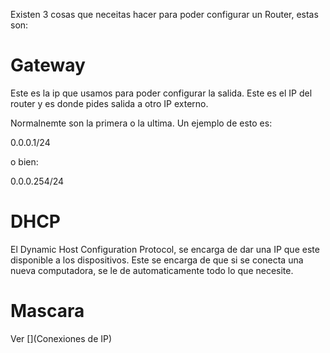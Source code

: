 Existen 3 cosas que neceitas hacer para poder configurar un Router, estas son:

# Gateway

Este es la ip que usamos para poder configurar la salida. Este es el IP del router y es donde pides salida a otro IP externo. 

Normalnemte son la primera o la ultima. Un ejemplo de esto es:

0.0.0.1/24

o bien:

0.0.0.254/24

# DHCP

El Dynamic Host Configuration Protocol, se encarga de dar una IP que este disponible a los dispositivos. Este se encarga de que si se conecta una nueva computadora, se le de automaticamente todo lo que necesite.

# Mascara

Ver [](Conexiones de IP)